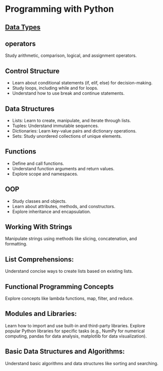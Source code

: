 # Programming with Python

## [Data Types](./python/data_types.md)

## operators
Study arithmetic, comparison, logical, and assignment operators.

## Control Structure
- Learn about conditional statements (if, elif, else) for decision-making.
- Study loops, including while and for loops.
- Understand how to use break and continue statements.
## Data Structures
- Lists: Learn to create, manipulate, and iterate through lists.
- Tuples: Understand immutable sequences.
- Dictionaries: Learn key-value pairs and dictionary operations.
- Sets: Study unordered collections of unique elements.
## Functions
- Define and call functions.
- Understand function arguments and return values.
- Explore scope and namespaces.
## OOP
- Study classes and objects.
- Learn about attributes, methods, and constructors.
- Explore inheritance and encapsulation.
## Working With Strings
Manipulate strings using methods like slicing, concatenation, and formatting.

## List Comprehensions:

Understand concise ways to create lists based on existing lists.

## Functional Programming Concepts
Explore concepts like lambda functions, map, filter, and reduce.

## Modules and Libraries:

Learn how to import and use built-in and third-party libraries.
Explore popular Python libraries for specific tasks (e.g., NumPy for numerical computing, pandas for data analysis, matplotlib for data visualization).

## Basic Data Structures and Algorithms:

Understand basic algorithms and data structures like sorting and searching.